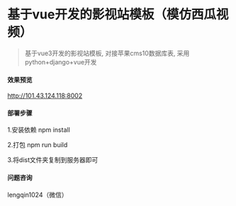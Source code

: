 # 基于vue开发的影视站模板（模仿西瓜视频）

> 基于vue3开发的影视站模板, 对接苹果cms10数据库表, 采用python+django+vue开发


#### 效果预览

http://101.43.124.118:8002


#### 部署步骤

1.安装依赖 npm install

2.打包 npm run build

3.将dist文件夹复制到服务器即可

#### 问题咨询

lengqin1024（微信）
